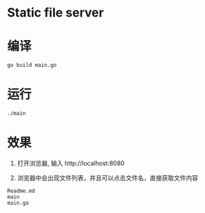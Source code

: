 # Static file server

# 编译

```shell
go build main.go
```

# 运行

```
./main
```


# 效果
 
1. 打开浏览器, 输入 http://localhost:8080

2. 浏览器中会出现文件列表，并且可以点击文件名，直接获取文件内容 

```
Readme.md
main
main.go
```

